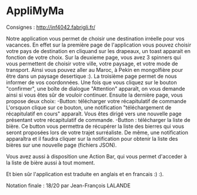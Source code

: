 # AppliMyMa

Consignes : http://inf4042.fabrigli.fr/

Notre application vous permet de choisir une destination irréelle pour vos vacances. En effet sur la première page de l'application vous
pouvez choisir votre pays de destination en cliquand sur les drapeaux, un toast apparait en fonction de votre choix.
Sur la deuxieme page, vous avez 3 spinners qui vous permettent de choisir votre ville, votre paysage, et votre mode de transport.
Ainsi vous pouvez aller au Maroc, à Pekin en mongolfière pour être dans un paysage desertique :). 
La troisième page permet de nous informer de vos coordonnées. Une fois que vous cliquez sur le bouton "confirmer", une boîte de dialogue "Attention" apparaît, on vous demande ainsi  si vous êtes sûr de vouloir continuer. 
Ensuite la dernière page, vous propose deux choix:
-Button: télécharger votre récapitulatif de commande
L'orsquon clique sur ce bouton, une notification "téléchargement de récapitulatif en cours" apparaît. 
Vous êtes dirigé vers une nouvelle page présentant votre récapitulatif de commande.
-Button : télécharger la liste de bière.
Ce button vous permettra de récupérer la liste des bierres qui vous seront proposées lors de votre trajet surréaliste.
De même, une notification apparaîtra et il faudra cliquer sur la notification pour obtenir la liste des bières sur une nouvelle page (fichiers JSON).

Vous avez aussi à disposition une Action Bar, qui vous permet d'acceder à la liste de bière aussi à tout moment.

Et bien sûr l'application est traduite en anglais et en francais :) :). 


Notation finale : 18/20 par Jean-François LALANDE



